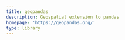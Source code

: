 ```yaml
---
title: geopandas
description: Geospatial extension to pandas
homepage: 'https://geopandas.org/'
type: library
---
```

